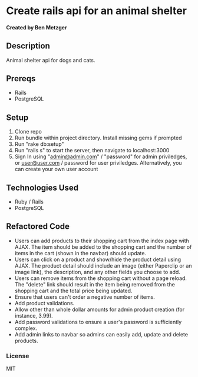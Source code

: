 # Create rails api for an animal shelter

#### Created by Ben Metzger

## Description

Animal shelter api for dogs and cats.

## Prereqs

* Rails
* PostgreSQL

## Setup

1) Clone repo
2) Run bundle within project directory. Install missing gems if prompted
3) Run "rake db:setup"
4) Run "rails s" to start the server, then navigate to localhost:3000
5) Sign In using "admin@admin.com" / "password" for admin priviledges, or user@user.com / password for user priviledges. Alternatively, you can create your own user account

## Technologies Used

* Ruby / Rails
* PostgreSQL

## Refactored Code

* Users can add products to their shopping cart from the index page with AJAX. The item should be added to the shopping cart and the number of items in the cart (shown in the navbar) should update.
* Users can click on a product and show/hide the product detail using AJAX. The product detail should include an image (either Paperclip or an image link), the description, and any other fields you choose to add.
* Users can remove items from the shopping cart without a page reload. The "delete" link should result in the item being removed from the shopping cart and the total price being updated.
* Ensure that users can't order a negative number of items.
* Add product validations.
* Allow other than whole dollar amounts for admin product creation (for instance, 3.99).
* Add password validations to ensure a user's password is sufficiently complex.
* Add admin links to navbar so admins can easily add, update and delete products.

### License

MIT